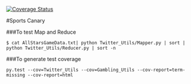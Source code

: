 [![Coverage Status](https://coveralls.io/repos/github/CUBigDataClass/SportsCanary/badge.svg?branch=master)](https://coveralls.io/github/CUBigDataClass/SportsCanary?branch=master)

#Sports Canary

###To test Map and Reduce
```
$ cat AllStarsGameData.txt| python Twitter_Utils/Mapper.py | sort | python Twitter_Utils/Reducer.py | sort -n
```

###To generate test coverage

```
py.test --cov=Twitter_Utils --cov=Gambling_Utils --cov-report=term-missing --cov-report=html
```